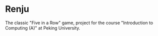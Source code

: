 # Renju
The classic "Five in a Row" game, project for the course "Introduction to Computing (A)" at Peking University.
